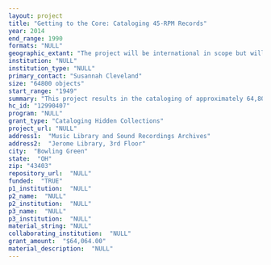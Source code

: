 ```yaml
--- 
layout: project 
title: "Getting to the Core: Cataloging 45-RPM Records"
year: 2014
end_range: 1990
formats: "NULL"
geographic_extant: "The project will be international in scope but will focus most intensively on record labels and content from the United States."
institution: "NULL"
institution_type: "NULL"
primary_contact: "Susannah Cleveland"
size: "64800 objects"
start_range: "1949"
summary: "This project results in the cataloging of approximately 64,800 45-RPM recordings of popular music over 3 years. Cataloging will be available on the open web via Bowling Green State University's online catalog and will be performed by student assistants trained and supervised by our existing Music Catalog and Metadata Librarian. The result will be greater discovery for a significant portion of recordings that exist in few library collections and that are rarely, if ever, cataloged. The emphasis will be on major-label recordings that are not already documented in existing library catalogs or published discographies."
hc_id: "12990407"
program: "NULL"
grant_type: "Cataloging Hidden Collections"
project_url: "NULL"
address1:  "Music Library and Sound Recordings Archives"
address2:  "Jerome Library, 3rd Floor"
city:  "Bowling Green"
state:  "OH"
zip: "43403"
repository_url:  "NULL"
funded:  "TRUE"
p1_institution:  "NULL"
p2_name:  "NULL"
p2_institution:  "NULL"
p3_name:  "NULL"
p3_institution:  "NULL"
material_string: "NULL"
collaborating_institution:  "NULL"
grant_amount:  "$64,064.00"
material_description:  "NULL"
---
```

